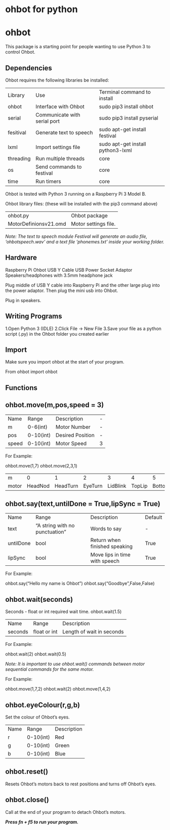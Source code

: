 # ohbot for python

ohbot
========================

This package is a starting point for people wanting to use Python 3 to control Ohbot. 

Dependencies
----------

Ohbot requires the following libraries be installed:


<table>
<tr>
<b>
<td>Library</td>
<td>Use</td>
<td>Terminal command to install</td>
</b>
</tr>
<tr>
<td>ohbot</td>
<td>Interface with Ohbot</td>
<td>sudo pip3 install ohbot</td>
</tr>
<tr>
<td>serial</td>
<td>Communicate with serial port</td>
<td>sudo pip3 install pyserial</td>
</tr>
<tr>
<td>fesitival</td>
<td>Generate text to speech</td>
<td>sudo apt-get install festival</td>
</tr>
<tr>
<td>lxml</td>
<td>Import settings file</td>
<td>sudo apt-get install python3-lxml</td>
</tr>
<tr>
<td>threading</td>
<td>Run multiple threads</td>
<td>core</td>
</tr>
<tr>
<td>os</td>
<td>Send commands to festival</td>
<td>core</td>
</tr>
<tr>
<td>time</td>
<td>Run timers</td>
<td>core</td>
</tr>
</table>

Ohbot is tested with Python 3 running on a Raspberry Pi 3 Model B. 


Ohbot library files: (these will be installed with the pip3 command above)

<table>
<tr>
<b>
<td>ohbot.py</td>
<td>Ohbot package</td>
</b>
</tr>
<tr>
<td>MotorDefinionsv21.omd</td>
<td>Motor settings file.</td>
</tr>
</table>

<i> Note: The text to speech module Festival will generate an audio file, ‘ohbotspeech.wav’ and a text file ‘phonemes.txt’ inside your working folder. </i>

Hardware
-----

Raspberry Pi
Ohbot
USB Y Cable
USB Power Socket Adaptor
Speakers/headphones with 3.5mm headphone jack

Plug middle of USB Y cable into Raspberry Pi and the other large plug into the power adaptor. Then plug the mini usb into Ohbot.

Plug in speakers. 


Writing Programs
--------

1.Open Python 3 (IDLE)
2.Click File → New File
3.Save your file as a python script (.py) in the Ohbot folder you created earlier

Import
-------

Make sure you import ohbot at the start of your program. 

From ohbot import ohbot


Functions
-------

<b>ohbot.move(m,pos,speed = 3)</b>
----------

<table>
<tr>
<td>Name</td>
<td>Range</td>
<td>Description</td>
<td>-</td>
</tr>
<tr>
<td>m</td>
<td>0-6(int)</td>
<td>Motor Number</td>
<td>-</td>
</tr>
<tr>
<td>pos</td>
<td>0-10(int)</td>
<td>Desired Position</td>
<td>-</td>
</tr>
<tr>
<td>speed</td>
<td>0-10(int)</td>
<td>Motor Speed</td>
<td>3</td>
</tr>
</table>


For Example:

ohbot.move(1,7)
ohbot.move(2,3,1) 

<table>
<tr>
<td>m</td>
<td>0</td>
<td>1</td>
<td>2</td>
<td>3</td>
<td>4</td>
<td>5</td>
<td>6</td>
</tr>
<tr>
<td>motor</td>
<td>HeadNod</td>
<td>HeadTurn</td>
<td>EyeTurn</td>
<td>LidBlink</td>
<td>TopLip</td>
<td>BottomLip</td>
<td>EyeTurn</td>
</tr>

</table>





<b>ohbot.say(text,untilDone = True,lipSync = True)</b>
----------

<table>
<tr>
<td>Name</td>
<td>Range</td>
<td>Description</td>
<td>Default</td>
</tr>
<tr>
<td>text</td>
<td>“A string with no punctuation”</td>
<td>Words to say</td>
<td>-</td>
</tr>
<tr>
<td>untilDone</td>
<td>bool</td>
<td>Return when finished speaking</td>
<td>True</td>
</tr>
<tr>
<td>lipSync</td>
<td>bool</td>
<td>Move lips in time with speech</td>
<td>True</td>
</tr>
</table>


For Example:

ohbot.say(“Hello my name is Ohbot”)
ohbot.say(“Goodbye”,False,False)





<b>ohbot.wait(seconds)</b>
----------

Seconds - float or int required wait time. ohbot.wait(1.5)

<table>
<tr>
<td>Name</td>
<td>Range</td>
<td>Description</td>
</tr>
<tr>
<td>seconds</td>
<td>float or int</td>
<td>Length of wait in seconds</td>
</tr>
</table>

For Example:

ohbot.wait(2)
ohbot.wait(0.5)

<i>Note: It is important to use ohbot.wait() commands between motor sequential commands for the same motor. </i>

For Example:

ohbot.move(1,7,2)
ohbot.wait(2)
ohbot.move(1,4,2)




<b>ohbot.eyeColour(r,g,b)</b>
----------

Set the colour of Ohbot’s eyes. 

<table>
<tr>
<td>Name</td>
<td>Range</td>
<td>Description</td>
</tr>
<tr>
<td>r</td>
<td>0-10(int)</td>
<td>Red</td>
</tr>
<tr>
<td>g</td>
<td>0-10(int)</td>
<td>Green</td>
</tr>
<tr>
<td>b</td>
<td>0-10(int)</td>
<td>Blue</td>
</tr>
</table>




<b>ohbot.reset()</b>
----------

Resets Ohbot’s motors back to rest positions and turns off Ohbot’s eyes.




<b>ohbot.close()</b>
----------

Call at the end of your program to detach Ohbot’s motors.

<b><i>Press fn + f5 to run your program. </b></i>





